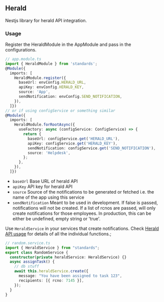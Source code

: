 ## Herald

Nestjs library for herald API integration.

### Usage

Register the HeraldModule in the AppModule and pass in the configurations.

```ts
// app.module.ts
import { HeraldModule } from 'standards';
@Module({
  imports: [
    HeraldModule.register({
      baseUrl: envConfig.HERALD_URL,
      apiKey: envConfig.HERALD_KEY,
      source: 'App',
      sendNotification: envConfig.SEND_NOTIFICATION,
    }),
  ]})
// or if using configService or something similar
@Module({
  imports: [
    HeraldModule.forRootAsync({
      useFactory: async (configService: ConfigService) => {
        return {
          baseUrl: configService.get('HERALD_URL'),
          apiKey: configService.get('HERALD_KEY'),
          sendNotification: configService.get('SEND_NOTIFICATION'),
          source: 'Helpdesk',
        };
      },
    }),
  ]})

```

- `baseUrl` Base URL of herald API
- `apiKey` API key for herald API
- `source` Source of the notifications to be generated or fetched i.e. the name of the app using this service
- `sendNotification` Meant to be used in development. If false is passed, notifications will not be created. If a list of rcnos are passed, will only create notifications for those employees. In production, this can be either be undefined, empty string or 'true'.

Use `HeraldService` in your services that create notifications.
Check [Herald API usage](https://github.com/MTCC-Plc/herald-api?tab=readme-ov-file#usage) for details of all the individual functions.;

```ts
// random.service.ts
import { HeraldService } from "standards";
export class RandomService {
  constructor(private heraldService: HeraldService) {}
  async assignTask() {
    // db stuff
    await this.heraldService.create({
      message: "You have been assigned to task 123",
      recipients: [{ rcno: 7145 }],
    });
  }
}
```
